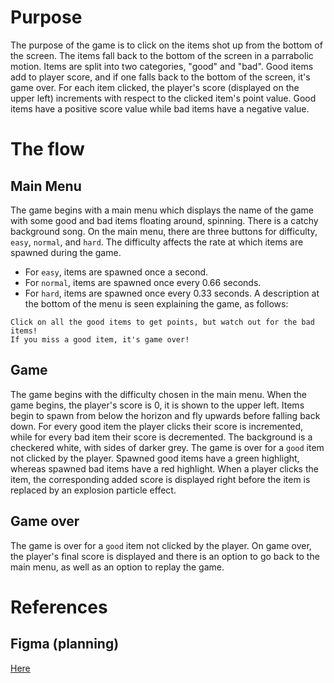 # Purpose

The purpose of the game is to click on the items shot up from the bottom of the screen. The items fall back to the bottom of the screen in a parrabolic motion. Items are split into two categories, "good" and "bad". Good items add to player score, and if one falls back to the bottom of the screen, it's game over. For each item clicked, the player's score (displayed on the upper left) increments with respect to the clicked item's point value. Good items have a positive score value while bad items have a negative value.

# The flow

## Main Menu

The game begins with a main menu which displays the name of the game with some good and bad items floating around, spinning. There is a catchy background song. On the main menu, there are three buttons for difficulty, `easy`, `normal`, and `hard`. The difficulty affects the rate at which items are spawned during the game.

- For `easy`, items are spawned once a second.
- For `normal`, items are spawned once every 0.66 seconds.
- For `hard`, items are spawned once every 0.33 seconds.
  A description at the bottom of the menu is seen explaining the game, as follows:

```
Click on all the good items to get points, but watch out for the bad items!
If you miss a good item, it's game over!
```

## Game

The game begins with the difficulty chosen in the main menu.
When the game begins, the player's score is 0, it is shown to the upper left. Items begin to spawn from below the horizon and fly upwards before falling back down. For every good item the player clicks their score is incremented, while for every bad item their score is decremented. The background is a checkered white, with sides of darker grey. The game is over for a `good` item not clicked by the player.
Spawned good items have a green highlight, whereas spawned bad items have a red highlight. When a player clicks the item, the corresponding added score is displayed right before the item is replaced by an explosion particle effect.

## Game over

The game is over for a `good` item not clicked by the player. On game over, the player's final score is displayed and there is an option to go back to the main menu, as well as an option to replay the game.

# References

## Figma (planning)

[Here](https://www.figma.com/file/5rNdEejC3g8weiB6F5Wr51/ClickGame?node-id=0%3A1)

